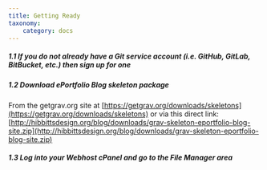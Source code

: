 ```yaml
---
title: Getting Ready
taxonomy:
    category: docs
---
```


##### 1.1 If you do not already have a Git service account (i.e. GitHub, GitLab, BitBucket, etc.) then sign up for one

##### 1.2 Download ePortfolio Blog skeleton package

From the getgrav.org site at [https://getgrav.org/downloads/skeletons](https://getgrav.org/downloads/skeletons) or via this direct link: [http://hibbittsdesign.org/blog/downloads/grav-skeleton-eportfolio-blog-site.zip](http://hibbittsdesign.org/blog/downloads/grav-skeleton-eportfolio-blog-site.zip)

##### 1.3 Log into your Webhost cPanel and go to the File Manager area
